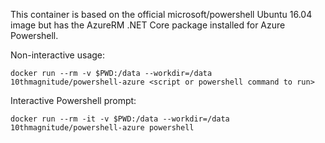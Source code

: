 This container is based on the official microsoft/powershell Ubuntu 16.04 image but has the AzureRM .NET Core package installed for Azure Powershell.

Non-interactive usage:

`docker run --rm -v $PWD:/data --workdir=/data 10thmagnitude/powershell-azure <script or powershell command to run>`

Interactive Powershell prompt:

`docker run --rm -it -v $PWD:/data --workdir=/data 10thmagnitude/powershell-azure powershell`
